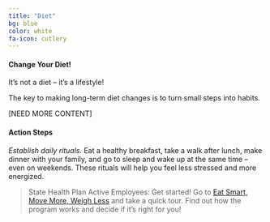 ```yaml
---
title: "Diet"
bg: blue
color: white
fa-icon: cutlery
---
```


#### Change Your Diet!
It’s not a diet – it’s a lifestyle!

The key to making long-term diet changes is to turn small steps into habits.

[NEED MORE CONTENT]
#### Action Steps

*Establish daily rituals.* Eat a healthy breakfast, take a walk after lunch, make dinner with your family, and go to sleep and wake up at the same time – even on weekends. These rituals will help you feel less stressed and more energized.

> State Health Plan Active Employees:
> Get started!  Go to [Eat Smart, Move More, Weigh Less](https://esmmweighless.com/) and take a quick tour. Find out how the program works and decide if it’s right for you!
